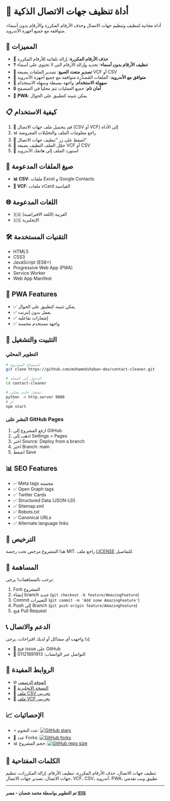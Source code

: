 # 🧹 أداة تنظيف جهات الاتصال الذكية

أداة مجانية لتنظيف وتنظيم جهات الاتصال وحذف الأرقام المكررة والأرقام بدون أسماء. متوافقة مع جميع أجهزة الأندرويد.

## 🚀 المميزات

- 🔄 **حذف الأرقام المكررة**: إزالة تلقائية للأرقام المكررة
- ❓ **تنظيف الأرقام بدون أسماء**: تحديد وإزالة الأرقام التي لا تحتوي على أسماء
- 📁 **تصدير متعدد الصيغ**: تصدير الملفات بصيغة VCF أو CSV
- 🤖 **متوافق مع الأندرويد**: الملفات المُصدَّرة متوافقة مع جميع أجهزة الأندرويد
- 🎯 **سهولة الاستخدام**: واجهة بسيطة وسهلة الاستخدام
- 🔒 **أمان تام**: جميع العمليات تتم محلياً في المتصفح
- 📱 **PWA**: يمكن تثبيته كتطبيق على الجوال

## 📋 كيفية الاستخدام

1. 📂 قم بتحميل ملف جهات الاتصال (CSV أو VCF) إلى الأداة
2. 📊 راجع معلومات الملف والتحليلات المعروضة
3. 🧹 اضغط على زر "تنظيف جهات الاتصال"
4. 💾 حمّل الملف النظيف بصيغة VCF أو CSV
5. 📱 استورد الملف إلى هاتفك الأندرويد

## 📄 صيغ الملفات المدعومة

- **📊 CSV**: ملفات Excel و Google Contacts
- **📱 VCF**: ملفات vCard القياسية

## 🌐 اللغات المدعومة

- 🇸🇦 العربية (اللغة الافتراضية)
- 🇺🇸 الإنجليزية

## 🛠️ التقنيات المستخدمة

- HTML5
- CSS3
- JavaScript (ES6+)
- Progressive Web App (PWA)
- Service Worker
- Web App Manifest

## 📱 PWA Features

- ✅ يمكن تثبيته كتطبيق على الجوال
- ✅ يعمل بدون إنترنت
- ✅ إشعارات تفاعلية
- ✅ واجهة مستخدم محسنة

## 🔧 التثبيت والتشغيل

### التطوير المحلي

```bash
# استنساخ المشروع
git clone https://github.com/mohamedshaban-dev/contact-cleaner.git

# الدخول إلى المجلد
cd contact-cleaner

# تشغيل خادم محلي
python -m http.server 8000
# أو
npm start
```

### النشر على GitHub Pages

1. ارفع المشروع إلى GitHub
2. اذهب إلى Settings > Pages
3. اختر Source: Deploy from a branch
4. اختر Branch: main
5. اضغط Save

## 📊 SEO Features

- ✅ Meta tags محسنة
- ✅ Open Graph tags
- ✅ Twitter Cards
- ✅ Structured Data (JSON-LD)
- ✅ Sitemap.xml
- ✅ Robots.txt
- ✅ Canonical URLs
- ✅ Alternate language links

## 📄 الترخيص

هذا المشروع مرخص تحت رخصة MIT. راجع ملف [LICENSE](LICENSE) للتفاصيل.

## 🤝 المساهمة

نرحب بالمساهمات! يرجى:

1. Fork المشروع
2. إنشاء branch جديد (`git checkout -b feature/AmazingFeature`)
3. Commit التغييرات (`git commit -m 'Add some AmazingFeature'`)
4. Push إلى Branch (`git push origin feature/AmazingFeature`)
5. فتح Pull Request

## 📞 الدعم والاتصال

إذا واجهت أي مشاكل أو لديك اقتراحات، يرجى:

- 📧 فتح issue على GitHub
- 📱 التواصل عبر الواتساب: 01121891913

## 🔗 الروابط المفيدة

- 🌐 [الموقع الرسمي](https://mohamedshaban-dev.github.io/contact-cleaner/)
- 📱 [النسخة الإنجليزية](https://mohamedshaban-dev.github.io/contact-cleaner/en/)
- 📄 [ملف CSV تجريبي](https://mohamedshaban-dev.github.io/contact-cleaner/sample_contacts.csv)
- 📱 [ملف VCF تجريبي](https://mohamedshaban-dev.github.io/contact-cleaner/sample_contacts.vcf)

## 📈 الإحصائيات

- ⭐ عدد النجوم: [![GitHub stars](https://img.shields.io/github/stars/mohamedshaban-dev/contact-cleaner?style=social)](https://github.com/mohamedshaban-dev/contact-cleaner/stargazers)
- 🔄 عدد Forks: [![GitHub forks](https://img.shields.io/github/forks/mohamedshaban-dev/contact-cleaner?style=social)](https://github.com/mohamedshaban-dev/contact-cleaner/network)
- 📊 حجم المشروع: [![GitHub repo size](https://img.shields.io/github/repo-size/mohamedshaban-dev/contact-cleaner)](https://github.com/mohamedshaban-dev/contact-cleaner)

## 🎯 الكلمات المفتاحية

تنظيف جهات الاتصال، حذف الأرقام المكررة، تنظيف الأرقام، إزالة المكررات، تنظيم جهات الاتصال، تصدير جهات الاتصال، VCF، CSV، أندرويد، PWA، تطبيق ويب تقدمي

---

**تم التطوير بواسطة محمد شعبان - مصر 🇪🇬**
